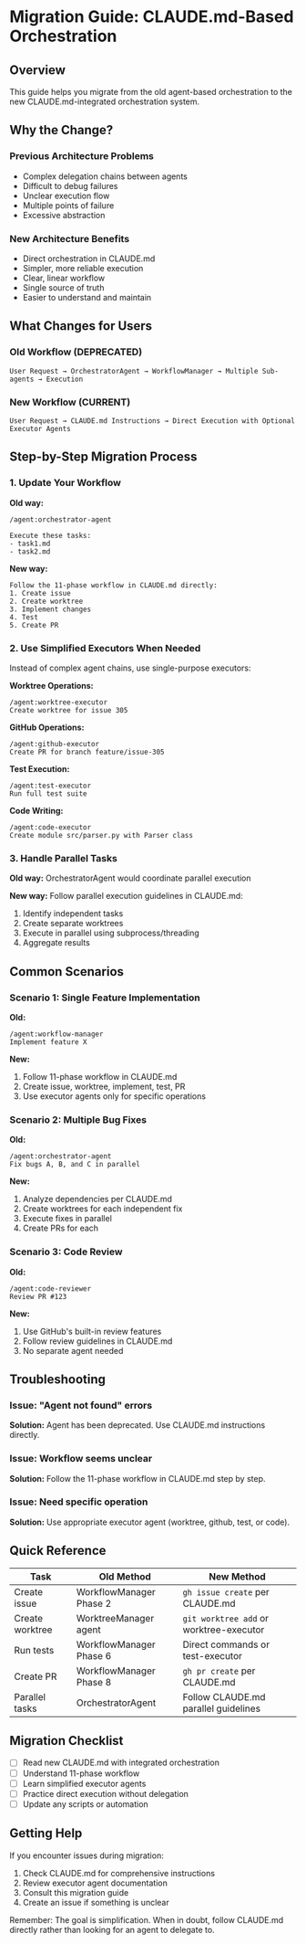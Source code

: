 # Migration Guide: CLAUDE.md-Based Orchestration

## Overview

This guide helps you migrate from the old agent-based orchestration to the new CLAUDE.md-integrated orchestration system.

## Why the Change?

### Previous Architecture Problems
- Complex delegation chains between agents
- Difficult to debug failures
- Unclear execution flow
- Multiple points of failure
- Excessive abstraction

### New Architecture Benefits
- Direct orchestration in CLAUDE.md
- Simpler, more reliable execution
- Clear, linear workflow
- Single source of truth
- Easier to understand and maintain

## What Changes for Users

### Old Workflow (DEPRECATED)
```
User Request → OrchestratorAgent → WorkflowManager → Multiple Sub-agents → Execution
```

### New Workflow (CURRENT)
```
User Request → CLAUDE.md Instructions → Direct Execution with Optional Executor Agents
```

## Step-by-Step Migration Process

### 1. Update Your Workflow

**Old way:**
```
/agent:orchestrator-agent

Execute these tasks:
- task1.md
- task2.md
```

**New way:**
```
Follow the 11-phase workflow in CLAUDE.md directly:
1. Create issue
2. Create worktree
3. Implement changes
4. Test
5. Create PR
```

### 2. Use Simplified Executors When Needed

Instead of complex agent chains, use single-purpose executors:

**Worktree Operations:**
```
/agent:worktree-executor
Create worktree for issue 305
```

**GitHub Operations:**
```
/agent:github-executor
Create PR for branch feature/issue-305
```

**Test Execution:**
```
/agent:test-executor
Run full test suite
```

**Code Writing:**
```
/agent:code-executor
Create module src/parser.py with Parser class
```

### 3. Handle Parallel Tasks

**Old way:** OrchestratorAgent would coordinate parallel execution

**New way:** Follow parallel execution guidelines in CLAUDE.md:
1. Identify independent tasks
2. Create separate worktrees
3. Execute in parallel using subprocess/threading
4. Aggregate results

## Common Scenarios

### Scenario 1: Single Feature Implementation

**Old:**
```
/agent:workflow-manager
Implement feature X
```

**New:**
1. Follow 11-phase workflow in CLAUDE.md
2. Create issue, worktree, implement, test, PR
3. Use executor agents only for specific operations

### Scenario 2: Multiple Bug Fixes

**Old:**
```
/agent:orchestrator-agent
Fix bugs A, B, and C in parallel
```

**New:**
1. Analyze dependencies per CLAUDE.md
2. Create worktrees for each independent fix
3. Execute fixes in parallel
4. Create PRs for each

### Scenario 3: Code Review

**Old:**
```
/agent:code-reviewer
Review PR #123
```

**New:**
1. Use GitHub's built-in review features
2. Follow review guidelines in CLAUDE.md
3. No separate agent needed

## Troubleshooting

### Issue: "Agent not found" errors
**Solution:** Agent has been deprecated. Use CLAUDE.md instructions directly.

### Issue: Workflow seems unclear
**Solution:** Follow the 11-phase workflow in CLAUDE.md step by step.

### Issue: Need specific operation
**Solution:** Use appropriate executor agent (worktree, github, test, or code).

## Quick Reference

| Task | Old Method | New Method |
|------|------------|------------|
| Create issue | WorkflowManager Phase 2 | `gh issue create` per CLAUDE.md |
| Create worktree | WorktreeManager agent | `git worktree add` or worktree-executor |
| Run tests | WorkflowManager Phase 6 | Direct commands or test-executor |
| Create PR | WorkflowManager Phase 8 | `gh pr create` per CLAUDE.md |
| Parallel tasks | OrchestratorAgent | Follow CLAUDE.md parallel guidelines |

## Migration Checklist

- [ ] Read new CLAUDE.md with integrated orchestration
- [ ] Understand 11-phase workflow
- [ ] Learn simplified executor agents
- [ ] Practice direct execution without delegation
- [ ] Update any scripts or automation

## Getting Help

If you encounter issues during migration:
1. Check CLAUDE.md for comprehensive instructions
2. Review executor agent documentation
3. Consult this migration guide
4. Create an issue if something is unclear

Remember: The goal is simplification. When in doubt, follow CLAUDE.md directly rather than looking for an agent to delegate to.
